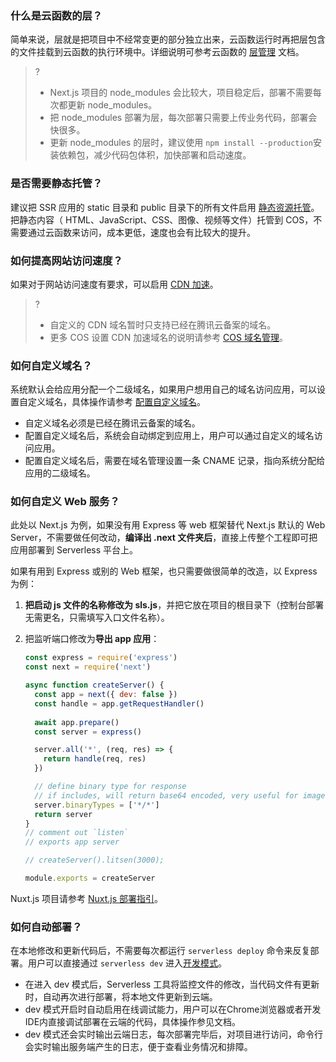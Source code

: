 
### 什么是云函数的层？
  简单来说，层就是把项目中不经常变更的部分独立出来，云函数运行时再把层包含的文件挂载到云函数的执行环境中。详细说明可参考云函数的 [层管理](https://cloud.tencent.com/document/product/583/40159) 文档。

>?
>- Next.js 项目的 node_modules 会比较大，项目稳定后，部署不需要每次都更新 node_modules。
>- 把 node_modules 部署为层，每次部署只需要上传业务代码，部署会快很多。
>- 更新 node_modules 的层时，建议使用 `npm install --production`安装依赖包，减少代码包体积，加快部署和启动速度。

### 是否需要静态托管？
  建议把 SSR 应用的 static 目录和 public 目录下的所有文件启用 [静态资源托管](https://cloud.tencent.com/document/product/436/9512)。
  把静态内容（ HTML、JavaScript、CSS、图像、视频等文件）托管到 COS，不需要通过云函数来访问，成本更低，速度也会有比较大的提升。

### 如何提高网站访问速度？
  如果对于网站访问速度有要求，可以启用 [CDN 加速](https://cloud.tencent.com/document/product/228/2939)。
>?
>- 自定义的 CDN 域名暂时只支持已经在腾讯云备案的域名。
>- 更多 COS 设置 CDN 加速域名的说明请参考 [COS 域名管理](https://cloud.tencent.com/document/product/436/18424)。

### 如何自定义域名？
系统默认会给应用分配一个二级域名，如果用户想用自己的域名访问应用，可以设置自定义域名，具体操作请参考 [配置自定义域名](https://cloud.tencent.com/document/product/628/11791)。
- 自定义域名必须是已经在腾讯云备案的域名。
- 配置自定义域名后，系统会自动绑定到应用上，用户可以通过自定义的域名访问应用。
- 配置自定义域名后，需要在域名管理设置一条 CNAME 记录，指向系统分配给应用的二级域名。



### 如何自定义 Web 服务？
 此处以 Next.js 为例，如果没有用 Express 等 web 框架替代 Next.js 默认的 Web Server，不需要做任何改动，**编译出 .next 文件夹后**，直接上传整个工程即可把应用部署到 Serverless 平台上。
  
如果有用到 Express 或别的 Web 框架，也只需要做很简单的改造，以 Express 为例：
1. **把启动 js 文件的名称修改为 sls.js**，并把它放在项目的根目录下（控制台部署无需更名，只需填写入口文件名称）。
2. 把监听端口修改为**导出 app 应用**：
    
    ```javascript
    const express = require('express')
    const next = require('next')
    
    async function createServer() {
      const app = next({ dev: false })
      const handle = app.getRequestHandler()
      
      await app.prepare()
      const server = express()
    
      server.all('*', (req, res) => {
        return handle(req, res)
      })
    
      // define binary type for response
      // if includes, will return base64 encoded, very useful for images
      server.binaryTypes = ['*/*']
      return server
    }
    // comment out `listen`
    // exports app server
    
    // createServer().litsen(3000);
    
    module.exports = createServer
    ```
  Nuxt.js 项目请参考 [Nuxt.js 部署指引](https://github.com/serverless-components/tencent-nuxtjs#%E9%A1%B9%E7%9B%AE%E8%BF%81%E7%A7%BB---%E8%87%AA%E5%AE%9A%E4%B9%89-express-%E6%9C%8D%E5%8A%A1)。

### 如何自动部署？
  在本地修改和更新代码后，不需要每次都运行 `serverless deploy` 命令来反复部署。用户可以直接通过 `serverless dev` 进入[开发模式](https://cloud.tencent.com/document/product/583/44775)。 
- 在进入 dev 模式后，Serverless 工具将监控文件的修改，当代码文件有更新时，自动再次进行部署，将本地文件更新到云端。
- dev 模式开启时自动启用在线调试能力，用户可以在Chrome浏览器或者开发IDE内直接调试部署在云端的代码，具体操作参见文档。
- dev 模式还会实时输出云端日志，每次部署完毕后，对项目进行访问，命令行会实时输出服务端产生的日志，便于查看业务情况和排障。
    
